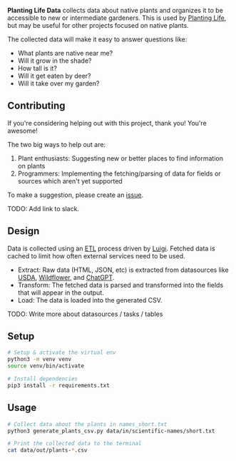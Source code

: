 **Planting Life Data** collects data about native plants and organizes it to be
accessible to new or intermediate gardeners.  This is used by
[Planting Life](https://planting.life), but may be useful for other projects
focused on native plants.

The collected data will make it easy to answer questions like:
* What plants are native near me?
* Will it grow in the shade?
* How tall is it?
* Will it get eaten by deer?
* Will it take over my garden?

## Contributing
If you're considering helping out with this project, thank you!  You're awesome!

The two big ways to help out are:
1. Plant enthusiasts: Suggesting new or better places to find information on plants
2. Programmers: Implementing the fetching/parsing of data for fields or sources which aren't yet supported

To make a suggestion, please create an [issue](https://github.com/developing-human/planting-life-data/issues).  

TODO: Add link to slack.

## Design
Data is collected using an [ETL](https://en.wikipedia.org/wiki/Extract%2C_transform%2C_load) process driven by [Luigi](https://github.com/spotify/luigi).  Fetched data is cached to limit how often external services need to be used.

* Extract: Raw data (HTML, JSON, etc) is extracted from datasources like [USDA](https://plants.usda.gov/), [Wildflower](https://www.wildflower.org/plants/), and [ChatGPT](https://chat.openai.com).
* Transform: The fetched data is parsed and transformed into the fields that will appear in the output.
* Load: The data is loaded into the generated CSV.

TODO: Write more about datasources / tasks / tables

## Setup
```bash
# Setup & activate the virtual env
python3 -m venv venv
source venv/bin/activate

# Install dependencies
pip3 install -r requirements.txt
```

## Usage
```bash
# Collect data about the plants in names_short.txt
python3 generate_plants_csv.py data/in/scientific-names/short.txt

# Print the collected data to the terminal
cat data/out/plants-*.csv
```
